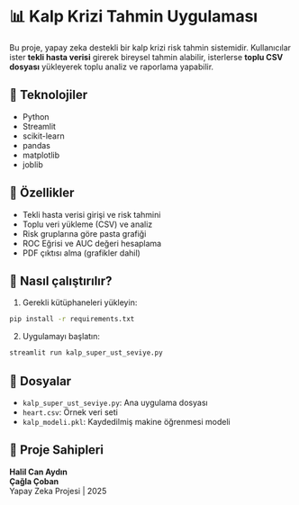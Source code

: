 # 📊 Kalp Krizi Tahmin Uygulaması

Bu proje, yapay zeka destekli bir kalp krizi risk tahmin sistemidir. Kullanıcılar ister **tekli hasta verisi** girerek bireysel tahmin alabilir, isterlerse **toplu CSV dosyası** yükleyerek toplu analiz ve raporlama yapabilir.

## 🧰 Teknolojiler
- Python
- Streamlit
- scikit-learn
- pandas
- matplotlib
- joblib

## 📆 Özellikler
- Tekli hasta verisi girişi ve risk tahmini
- Toplu veri yükleme (CSV) ve analiz
- Risk gruplarına göre pasta grafiği
- ROC Eğrisi ve AUC değeri hesaplama
- PDF çıktısı alma (grafikler dahil)

## 🔧 Nasıl çalıştırılır?
1. Gerekli kütüphaneleri yükleyin:
```bash
pip install -r requirements.txt
```
2. Uygulamayı başlatın:
```bash
streamlit run kalp_super_ust_seviye.py
```

## 💾 Dosyalar
- `kalp_super_ust_seviye.py`: Ana uygulama dosyası
- `heart.csv`: Örnek veri seti
- `kalp_modeli.pkl`: Kaydedilmiş makine öğrenmesi modeli

## 📅 Proje Sahipleri
**Halil Can Aydın**  
**Çağla Çoban**  
Yapay Zeka Projesi | 2025


